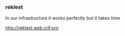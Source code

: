 ### reklest

In our infrastructure it works perfectly but it takes time

http://reklest.web.jctf.pro